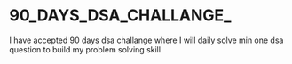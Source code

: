 # 90_DAYS_DSA_CHALLANGE_
I have accepted 90 days dsa challange where I will daily solve min one dsa question to build my problem solving skill
